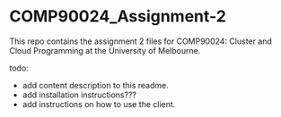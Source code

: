 # COMP90024_Assignment-2
This repo contains the assignment 2 files for COMP90024: Cluster and Cloud Programming at the University of Melbourne.

todo:
 - add content description to this readme.
 - add installation instructions???
 - add instructions on how to use the client.